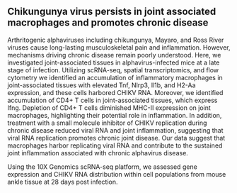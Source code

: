 ## Chikungunya virus persists in joint associated macrophages and promotes chronic disease

Arthritogenic alphaviruses including chikungunya, Mayaro, and Ross River viruses cause long-lasting musculoskeletal pain and inflammation. However, mechanisms driving chronic disease remain poorly understood. Here, we investigated joint-associated tissues in alphavirus-infected mice at a late stage of infection. Utilizing scRNA-seq, spatial transcriptomics, and flow cytometry we identified an accumulation of inflammatory macrophages in joint-associated tissues with elevated Tnf, Nlrp3, Il1b, and H2-Aa expression, and these cells harbored CHIKV RNA. Moreover, we identified accumulation of CD4+ T cells in joint-associated tissues, which express Ifng. Depletion of CD4+ T cells diminished MHC-II expression on joint macrophages, highlighting their potential role in inflammation. In addition, treatment with a small molecule inhibitor of CHIKV replication during chronic disease reduced viral RNA and joint inflammation, suggesting that viral RNA replication promotes chronic joint disease. Our data suggest that macrophages harbor replicating viral RNA and contribute to the sustained joint inflammation associated with chronic alphavirus disease.

Using the 10X Genomics scRNA-seq platform, we assessed gene expression and CHIKV RNA distribution within cell populations from mouse ankle tissue at 28 days post infection.
